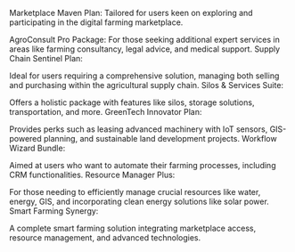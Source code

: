Marketplace Maven Plan:
Tailored for users keen on exploring and participating in the digital farming marketplace.

AgroConsult Pro Package:
For those seeking additional expert services in areas like farming consultancy, legal advice, and medical support.
Supply Chain Sentinel Plan:

Ideal for users requiring a comprehensive solution, managing both selling and purchasing within the agricultural supply chain.
Silos & Services Suite:

Offers a holistic package with features like silos, storage solutions, transportation, and more.
GreenTech Innovator Plan:

Provides perks such as leasing advanced machinery with IoT sensors, GIS-powered planning, and sustainable land development projects.
Workflow Wizard Bundle:

Aimed at users who want to automate their farming processes, including CRM functionalities.
Resource Manager Plus:

For those needing to efficiently manage crucial resources like water, energy, GIS, and incorporating clean energy solutions like solar power.
Smart Farming Synergy:

A complete smart farming solution integrating marketplace access, resource management, and advanced technologies.

<!-- 
Farmers Plan:

Seedling Package
Crop Care Plan
Harvest Essentials
Premium Plan:

Grove Guardian
Orchard Pro Plan
Harvest Plus Package
GIS and Auth Plan:

Precision Farming Suite
GeoHarvest Master
AuthAgro Max Plan

 -->


<!-- 
Farmers Plan:
Platform:

Access to the Farmex Cloud platform.
Account Access:

Basic account access features.
Custom Domains:

Standard/custom subdomains for user accounts.
Receipts Forward:

Basic receipt forwarding functionality.
Supplier Management:

Basic supplier management features.
Features:

Essential features for farm management and basic SaaS functionalities.
Generate Public URLs:

Ability to generate public URLs for shared data.
API Integrations:

Limited API integrations.
Extra Add-ons:

Optional extra features available for purchase.
Admin Roles:

Basic admin roles for account management.
Premium Plan:
Platform:

Enhanced access to Farmex Cloud with additional features.
Account Access:

Advanced account access controls.
Custom Domains:

Advanced custom domain options.
Receipts Forward:

Enhanced receipt forwarding capabilities.
Supplier Management:

Advanced supplier management features.
Features:

Comprehensive features for farm management and advanced SaaS functionalities.
Generate Public URLs:

Advanced public URL generation.
API Integrations:

Extended API integrations.
Admin Roles:

Advanced admin roles and permissions.
Enterprise Add-ons:

Additional enterprise-level features.
Support:

Priority customer support.
GIS and Auth Plan:
Platform:

Full access to Farmex Cloud with GIS integration and advanced authentication.
Account Access:

Highly scalable and secure authentication.
Custom Domains:

Advanced custom domain options.
Receipts Forward:

Enhanced receipt forwarding capabilities.
Supplier Management:

Advanced supplier management features.
Features:

Cloud-first ML, GIS, and advanced SaaS functionalities.
Generate Public URLs:

Advanced public URL generation.
API Integrations:

Full API integrations.
Admin Roles:

Highly granular admin roles and permissions.
Enterprise Add-ons:

Additional enterprise-level features.
Support:

Premium customer support with additional audits and tools.
Custom Connection:

Custom connections and integrations.
This breakdown provides a tiered approach to your SaaS packages, offering increasing levels of features and capabilities as users move up the plans.
 -->